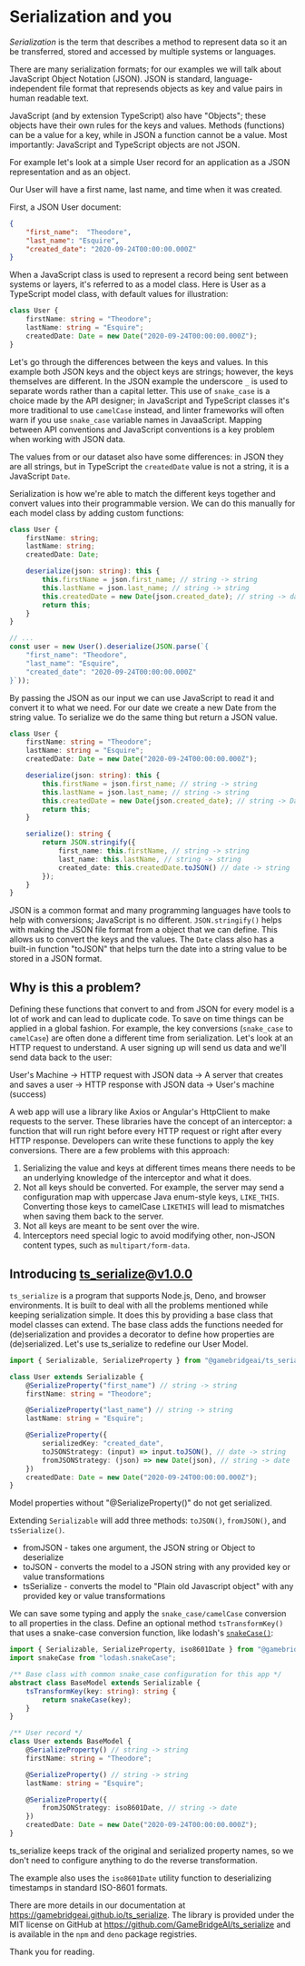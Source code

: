# Serialization and you

_Serialization_ is the term that describes a method to represent data so it an be transferred, stored and accessed by multiple systems or languages.

There are many serialization formats; for our examples we will talk about JavaScript Object Notation (JSON). JSON is standard, language-independent file format that represends objects as key and value pairs in human readable text.

JavaScript (and by extension TypeScript) also have "Objects"; these objects have their own rules for the keys and values. Methods (functions) can be a value for a key, while in JSON a function cannot be a value. Most importantly: JavaScript and TypeScript objects are not JSON.

For example let's look at a simple User record for an application as a JSON representation and as an object.

Our User will have a first name, last name, and time when it was created.

First, a JSON User document:

```json
{
    "first_name":  "Theodore",
    "last_name": "Esquire",
    "created_date": "2020-09-24T00:00:00.000Z"
}
```

When a JavaScript class is used to represent a record being sent between systems or layers, it's referred to as a model class. Here is User as a TypeScript model class, with default values for illustration:

```ts
class User {
    firstName: string = "Theodore";
    lastName: string = "Esquire";
    createdDate: Date = new Date("2020-09-24T00:00:00.000Z");
}
```

Let's go through the differences between the keys and values. In this example both JSON keys and the object keys are strings; however, the keys themselves are different. In the JSON example the underscore `_` is used to separate words rather than a capital letter. This use of `snake_case` is a choice made by the API designer; in JavaScript and TypeScript classes it's more traditional to use `camelCase` instead, and linter frameworks will often warn if you use `snake_case` variable names in JavaaScript. Mapping between API conventions and JavaScript conventions is a key problem when working with JSON data.

The values from or our dataset also have some differences: in JSON they are all strings, but in TypeScript the `createdDate` value is not a string, it is a JavaScript `Date`.

Serialization is how we're able to match the different keys together and convert values into their programmable version. We can do this manually for each model class by adding custom functions:

```ts
class User {
    firstName: string;
    lastName: string;
    createdDate: Date;

    deserialize(json: string): this {
        this.firstName = json.first_name; // string -> string
        this.lastName = json.last_name; // string -> string
        this.createdDate = new Date(json.created_date); // string -> date
        return this;
    }
}

// ...
const user = new User().deserialize(JSON.parse(`{
    "first_name": "Theodore",
    "last_name": "Esquire",
    "created_date": "2020-09-24T00:00:00.000Z"
}`));
```

By passing the JSON as our input we can use JavaScript to read it and convert it to what we need. For our date we create a new Date from the string value. To serialize we do the same thing but return a JSON value.

```ts
class User {
    firstName: string = "Theodore";
    lastName: string = "Esquire";
    createdDate: Date = new Date("2020-09-24T00:00:00.000Z");

    deserialize(json: string): this {
        this.firstName = json.first_name; // string -> string
        this.lastName = json.last_name; // string -> string
        this.createdDate = new Date(json.created_date); // string -> Date
        return this;
    }

    serialize(): string {
        return JSON.stringify({
            first_name: this.firstName, // string -> string
            last_name: this.lastName, // string -> string
            created_date: this.createdDate.toJSON() // date -> string
        });
    }
}
```

JSON is a common format and many programming languages have tools to help with conversions; JavaScript is no different. `JSON.stringify()` helps with making the JSON file format from a object that we can define. This allows us to convert the keys and the values. The `Date` class also has a built-in function "toJSON" that helps turn the date into a string value to be stored in a JSON format.

## Why is this a problem?

Defining these functions that convert to and from JSON for every model is a lot of work and can lead to duplicate code. To save on time things can be applied in a global fashion. For example, the key conversions (`snake_case` to `camelCase`) are often done a different time from serialization. Let's look at an HTTP request to understand. A user signing up will send us data and we'll send data back to the user:

User's Machine -> HTTP request with JSON data -> A server that creates and saves a user -> HTTP response with JSON data -> User's machine (success)

A web app will use a library like Axios or Angular's HttpClient to make requests to the server. These libraries have the concept of an interceptor: a function that will run right before every HTTP request or right after every HTTP response. Developers can write these functions to apply the key conversions. There are a few problems with this approach:

1. Serializing the value and keys at different times means there needs to be an underlying knowledge of the interceptor and what it does.
2. Not all keys should be converted. For example, the server may send a configuration map with uppercase Java enum-style keys, `LIKE_THIS`. Converting those keys to camelCase `LIKETHIS` will lead to mismatches when saving them back to the server.
3. Not all keys are meant to be sent over the wire.
4. Interceptors need special logic to avoid modifying other, non-JSON content types, such as `multipart/form-data`.

## Introducing ts_serialize@v1.0.0

`ts_serialize` is a program that supports Node.js, Deno, and browser environments. It is built to deal with all the problems mentioned while keeping serialization simple. It does this by providing a base class that model classes can extend. The base class adds the functions needed for (de)serialization and provides a decorator to define how properties are (de)serialized. Let's use ts_serialize to redefine our User Model.

```ts
import { Serializable, SerializeProperty } from "@gamebridgeai/ts_serialize";

class User extends Serializable {
    @SerializeProperty("first_name") // string -> string
    firstName: string = "Theodore";

    @SerializeProperty("last_name") // string -> string
    lastName: string = "Esquire";

    @SerializeProperty({
        serializedKey: "created_date",
        toJSONStrategy: (input) => input.toJSON(), // date -> string
        fromJSONStrategy: (json) => new Date(json), // string -> date
    })
    createdDate: Date = new Date("2020-09-24T00:00:00.000Z");
}
```

Model properties without "@SerializeProperty()" do not get serialized.

Extending `Serializable` will add three methods: `toJSON()`, `fromJSON()`, and `tsSerialize()`. 
- fromJSON - takes one argument, the JSON string or Object to deserialize
- toJSON - converts the model to a JSON string with any provided key or value transformations
- tsSerialize - converts the model to "Plain old Javascript object" with any provided key or value transformations

We can save some typing and apply the `snake_case/camelCase` conversion to all properties in the class. Define an optional method `tsTransformKey()` that uses a snake-case conversion function, like lodash's [`snakeCase()`](https://lodash.com/docs#snakeCase):

```ts
import { Serializable, SerializeProperty, iso8601Date } from "@gamebridgeai/ts_serialize";
import snakeCase from "lodash.snakeCase";

/** Base class with common snake_case configuration for this app */
abstract class BaseModel extends Serializable {
    tsTransformKey(key: string): string {
        return snakeCase(key);
    }
}

/** User record */
class User extends BaseModel {
    @SerializeProperty() // string -> string
    firstName: string = "Theodore";

    @SerializeProperty() // string -> string
    lastName: string = "Esquire";

    @SerializeProperty({
        fromJSONStrategy: iso8601Date, // string -> date
    })
    createdDate: Date = new Date("2020-09-24T00:00:00.000Z");
}
```

ts_serialize keeps track of the original and serialized property names, so we don't need to configure anything to do the reverse transformation.

The example also uses the `iso8601Date` utility function to deserializing timestamps in standard ISO-8601 formats.

There are more details in our documentation at https://gamebridgeai.github.io/ts_serialize. The library is provided under the MIT license on GitHub at  https://github.com/GameBridgeAI/ts_serialize and is available in the `npm` and `deno` package registries.

Thank you for reading.